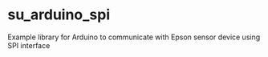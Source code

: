# su_arduino_spi
Example library for Arduino to communicate with Epson sensor device using SPI interface 
